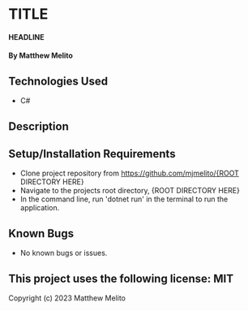 # TITLE

#### HEADLINE

#### By Matthew Melito

## Technologies Used

* C#

## Description



## Setup/Installation Requirements

* Clone project repository from https://github.com/mjmelito/{ROOT DIRECTORY HERE}
* Navigate to the projects root directory, {ROOT DIRECTORY HERE}
* In the command line, run 'dotnet run' in the terminal to run the application.

## Known Bugs

* No known bugs or issues.

## This project uses the following license: MIT

Copyright (c) 2023 Matthew Melito